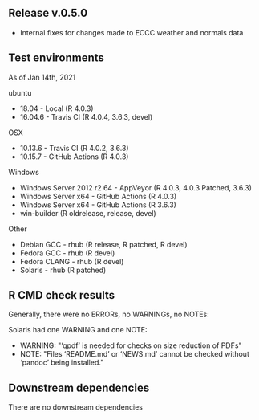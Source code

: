 ## Release v.0.5.0

* Internal fixes for changes made to ECCC weather and normals data

## Test environments
As of Jan 14th, 2021

ubuntu
* 18.04 - Local (R 4.0.3)
* 16.04.6 - Travis CI (R 4.0.4, 3.6.3, devel)

OSX
* 10.13.6 - Travis CI (R 4.0.2, 3.6.3)
* 10.15.7 - GitHub Actions (R 4.0.3)

Windows 
* Windows Server 2012 r2 64 - AppVeyor (R 4.0.3, 4.0.3 Patched, 3.6.3)
* Windows Server x64 - GitHub Actions (R 4.0.3)
* Windows Server x64 - GitHub Actions (R 3.6.3)
* win-builder (R oldrelease, release, devel)

Other
* Debian GCC - rhub (R release, R patched, R devel)
* Fedora GCC - rhub (R devel)
* Fedora CLANG - rhub (R devel)
* Solaris - rhub (R patched)

## R CMD check results

Generally, there were no ERRORs, no WARNINGs, no NOTEs:

Solaris had one WARNING and one NOTE:

- WARNING: "‘qpdf’ is needed for checks on size reduction of PDFs"
- NOTE: "Files ‘README.md’ or ‘NEWS.md’ cannot be checked without ‘pandoc’ being installed."

## Downstream dependencies

There are no downstream dependencies
